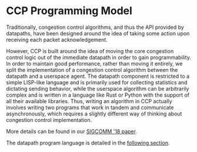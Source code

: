 # CCP Programming Model

Traditionally, congestion control algorithms, and thus the API provided by datapaths, have been designed around the idea of taking some action upon receiving each packet acknowledgement.

However, CCP is built around the idea of moving the core congestion control logic out of the immediate datapath in order to gain programmability. In order to maintain good performance, rather than moving it entirely, we split the implementation of a congestion control algorithm between the datapath and a userspace agent. The datapath component is restricted to a simple LISP-like language and is primarily used for collecting statistics and dictating sending behavior, while the userspace algorithm can be arbitrarily complex and is written in a language like Rust or Python with the support of all their available libraries.
Thus, writing an algorithm in CCP actually involves writing two programs that work in tandem and communicate asynchronously, which requires a slightly different way of thinking about congestion control implementation.

More details can be found in our [SIGCOMM '18 paper](https://people.csail.mit.edu/frankc/pubs/ccp-sigcomm.pdf).

The datapath program language is detailed in the [following section](./datapath.md). 
